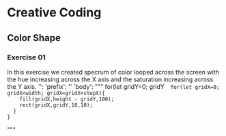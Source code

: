 # Creative Coding
<h2>Color Shape</h2>
<h3>Exercise 01</h3>
In this exercise we created specrum of color looped across the screen with the hue increasing across the X axis and the saturation increasing across the Y axis. 
'':
  'prefix': ''
  'body': """
    for(let gridY=0; gridY<height; gridY=gridY+stepY){
    
      for(let gridX=0; gridX<width; gridX=gridX+stepX){
        fill(gridX,height - gridY,100);
        rect(gridX,gridY,10,10);
      }
    }
  """
